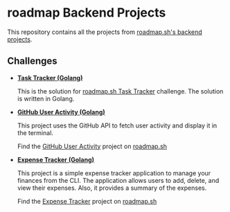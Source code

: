 # roadmap Backend Projects

This repository contains all the projects from [roadmap.sh's backend projects](https://roadmap.sh/backend/projects).

## Challenges

- **[Task Tracker (Golang)](https://github.com/nanafox/roadmap_sh-backend-projects/tree/main/task-tracker)**

  This is the solution for [roadmap.sh Task Tracker](https://roadmap.sh/projects/task-tracker)
  challenge. The solution is written in Golang.

- **[GitHub User Activity (Golang)](https://github.com/nanafox/roadmap_sh-backend-projects/tree/main/github-activity)**

  This project uses the GitHub API to fetch user activity and display it in the
  terminal.

  Find the [GitHub User Activity](https://roadmap.sh/projects/github-user-activity) project on [roadmap.sh](https://roadmap.sh)

- **[Expense Tracker (Golang)](https://github.com/nanafox/roadmap_sh-backend-projects/tree/main/expense-tracker)**

  This project is a simple expense tracker application to manage your finances from the CLI.
  The application allows users to add, delete, and view their expenses.
  Also, it provides a summary of the expenses.

  Find the [Expense Tracker](https://roadmap.sh/projects/expense-tracker) project on [roadmap.sh](https://roadmap.sh)
